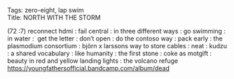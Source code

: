 Tags: zero-eight, lap swim  
Title: NORTH WITH THE STORM  
  
(72 :7) reconnect hdmi : fail central : in three different ways : go swimming : in water :  get the letter : don’t open : do the contoso way : pack early : the plasmodium consortium : björn x larssons way to store cables : neat : kudzu : a shared vocabulary : like humanity : the first stone : coke as motgift : beauty in red and yellow landing lights : the volcano refuge
<https://youngfathersofficial.bandcamp.com/album/dead>  
